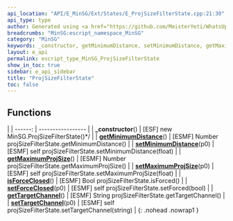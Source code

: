```yaml
---
api_location: "API/E_MinSG/Ext/States/E_ProjSizeFilterState.cpp:21:30"
api_type: type
author: Generated using <a href="https://github.com/MeisterYeti/WhatsUpDoc">WhatsUpDoc</a>
breadcrumbs: "MinSG:escript_namespace_MinSG"
category: "MinSG"
keywords: _constructor, getMinimumDistance, setMinimumDistance, getMaximumProjSize, setMaximumProjSize, isForceClosed, setForceClosed, getTargetChannel, setTargetChannel
layout: e_api
permalink: escript_type_MinSG_ProjSizeFilterState
show_in_toc: true
sidebar: e_api_sidebar
title: "ProjSizeFilterState"
toc: false
---
```


## Functions

|
| ------: | ----------------- |
| **_constructor**() | [ESF] new MinSG.ProjSizeFilterState()\*/ |
| **[getMinimumDistance](classMinSG_1_1ProjSizeFilterState#classMinSG_1_1ProjSizeFilterState_1a80bbb15606d98719e348176399ee0349)**() | [ESMF] Number projSizeFilterState.getMinimumDistance() |
| **[setMinimumDistance](classMinSG_1_1ProjSizeFilterState#classMinSG_1_1ProjSizeFilterState_1a5dfd291ceb41787079f9f4b33ad12a90)**(p0) | [ESMF] self projSizeFilterState.setMinimumDistance(float) |
| **[getMaximumProjSize](classMinSG_1_1ProjSizeFilterState#classMinSG_1_1ProjSizeFilterState_1a240f1c1bf4554bf5543547985c1da095)**() | [ESMF] Number projSizeFilterState.getMaximumProjSize() |
| **[setMaximumProjSize](classMinSG_1_1ProjSizeFilterState#classMinSG_1_1ProjSizeFilterState_1ae4e395fc1932b610848c5e4ddc7e347c)**(p0) | [ESMF] self projSizeFilterState.setMaximumProjSize(float) |
| **[isForceClosed](classMinSG_1_1ProjSizeFilterState#classMinSG_1_1ProjSizeFilterState_1a607a2eac6572225c972f8c68b6610c78)**() | [ESMF] Bool projSizeFilterState.isForced() |
| **[setForceClosed](classMinSG_1_1ProjSizeFilterState#classMinSG_1_1ProjSizeFilterState_1acf747a8d6b36c43fbdf5a1551e434c60)**(p0) | [ESMF] self projSizeFilterState.setForced(bool) |
| **[getTargetChannel](classMinSG_1_1ProjSizeFilterState#classMinSG_1_1ProjSizeFilterState_1a3bbebf98731fd778b8bdd6c2c83bafe2)**() | [ESMF] String projSizeFilterState.getTargetChannel() |
| **[setTargetChannel](classMinSG_1_1ProjSizeFilterState#classMinSG_1_1ProjSizeFilterState_1ac502343013170a4157d23337cea45494)**(p0) | [ESMF] self projSizeFilterState.setTargetChannel(string) |
{: .nohead .nowrap1 }
